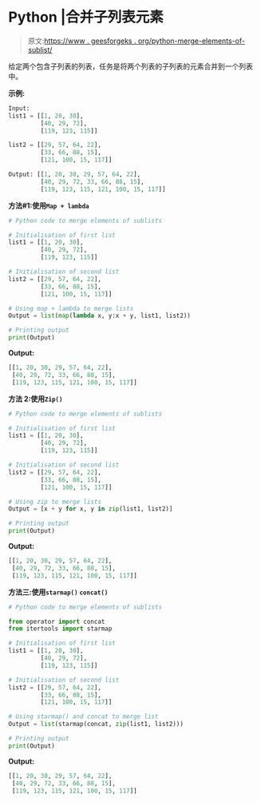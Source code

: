 # Python |合并子列表元素

> 原文:[https://www . geesforgeks . org/python-merge-elements-of-sublist/](https://www.geeksforgeeks.org/python-merge-elements-of-sublists/)

给定两个包含子列表的列表，任务是将两个列表的子列表的元素合并到一个列表中。

**示例:**

```py
Input:
list1 = [[1, 20, 30],
         [40, 29, 72], 
         [119, 123, 115]]

list2 = [[29, 57, 64, 22],
         [33, 66, 88, 15], 
         [121, 100, 15, 117]]

Output: [[1, 20, 30, 29, 57, 64, 22],
         [40, 29, 72, 33, 66, 88, 15],
         [119, 123, 115, 121, 100, 15, 117]]

```

**方法#1:使用`Map + lambda`**

```py
# Python code to merge elements of sublists

# Initialisation of first list
list1 = [[1, 20, 30],
         [40, 29, 72],
         [119, 123, 115]]

# Initialisation of second list
list2 = [[29, 57, 64, 22],
         [33, 66, 88, 15],
         [121, 100, 15, 117]]

# Using map + lambda to merge lists
Output = list(map(lambda x, y:x + y, list1, list2))

# Printing output
print(Output)
```

**Output:**

```py
[[1, 20, 30, 29, 57, 64, 22],
 [40, 29, 72, 33, 66, 88, 15], 
 [119, 123, 115, 121, 100, 15, 117]]

```

**方法 2:使用`Zip()`**

```py
# Python code to merge elements of sublists

# Initialisation of first list
list1 = [[1, 20, 30],
         [40, 29, 72],
         [119, 123, 115]]

# Initialisation of second list
list2 = [[29, 57, 64, 22],
         [33, 66, 88, 15],
         [121, 100, 15, 117]]

# Using zip to merge lists
Output = [x + y for x, y in zip(list1, list2)]

# Printing output
print(Output)
```

**Output:**

```py
[[1, 20, 30, 29, 57, 64, 22],
 [40, 29, 72, 33, 66, 88, 15],
 [119, 123, 115, 121, 100, 15, 117]]

```

**方法三:使用`starmap()` `concat()`**

```py
# Python code to merge elements of sublists

from operator import concat
from itertools import starmap

# Initialisation of first list
list1 = [[1, 20, 30],
         [40, 29, 72],
         [119, 123, 115]]

# Initialisation of second list
list2 = [[29, 57, 64, 22],
         [33, 66, 88, 15], 
         [121, 100, 15, 117]]

# Using starmap() and concat to merge list
Output = list(starmap(concat, zip(list1, list2)))

# Printing output
print(Output)
```

**Output:**

```py
[[1, 20, 30, 29, 57, 64, 22],
 [40, 29, 72, 33, 66, 88, 15],
 [119, 123, 115, 121, 100, 15, 117]]

```